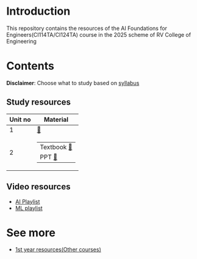 # Introduction
This repository contains the resources of the AI Foundations for Engineers(CI114TA/CI124TA) course in the 2025 scheme of RV College of Engineering
# Contents
**Disclaimer**: Choose what to study based on [syllabus](https://github.com/AnanthMAthreya/AI-foundations-for-engineers-2025-scheme-1st-year-RVCE-/blob/main/Syllabus.pdf)
## Study resources
|**Unit no**|**Material**|
|-|-|
|1|[🔗](https://github.com/AnanthMAthreya/AI-foundations-for-engineers-2025-scheme-1st-year-RVCE-/tree/main/Notes)|
|2|<table><tr><td>Textbook [🔗](https://github.com/AnanthMAthreya/2nd-year-resources-2022-scheme-rvce/blob/main/4th%20sem/AI244AI-Artificial%20Intelligence%20and%20Machine%20Learning/Notes/Unit-1/Unit-1%20Remaining%20Content%20TextBook.pdf)</td></tr><tr><td>PPT [🔗](https://github.com/AnanthMAthreya/2nd-year-resources-2022-scheme-rvce/blob/main/4th%20sem/AI244AI-Artificial%20Intelligence%20and%20Machine%20Learning/Notes/Unit-2.pptx)</td></tr></table>| 
## Video resources
- [AI Playlist](https://youtube.com/playlist?list=PL4gu8xQu0_5JrWjrWNMmXNx4zFwRrpqCR&si=NBG4MTgfWcYzbWnX)
- [ML playlist](https://youtube.com/playlist?list=PL4gu8xQu0_5JBO1FKRO5p20wc8DprlOgn&si=RWONPm3nUZ16kGZ-)
# See more
- [1st year resources(Other courses)](https://github.com/AnanthMAthreya/1st-year-resources-2022-scheme-rvce)
